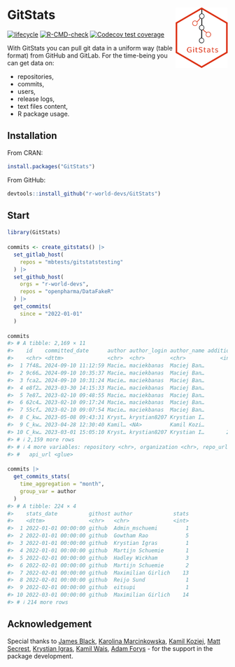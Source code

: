 
<!-- README.md is generated from README.Rmd. Please edit that file -->

# GitStats <img src="man/figures/GitStats_logo.png" align="right" height="138" style="float:right; height:138px;"/>

<!-- badges: start -->

[![lifecycle](https://img.shields.io/badge/lifecycle-experimental-orange.svg)](https://lifecycle.r-lib.org/articles/stages.html#experimental)
[![R-CMD-check](https://github.com/r-world-devs/GitStats/workflows/R-CMD-check/badge.svg)](https://github.com/r-world-devs/GitStats/actions)
[![Codecov test
coverage](https://codecov.io/gh/r-world-devs/GitStats/branch/devel/graph/badge.svg)](https://app.codecov.io/gh/r-world-devs/GitStats?branch=devel)
<!-- badges: end -->

With GitStats you can pull git data in a uniform way (table format) from
GitHub and GitLab. For the time-being you can get data on:

- repositories,
- commits,
- users,
- release logs,
- text files content,
- R package usage.

## Installation

From CRAN:

``` r
install.packages("GitStats")
```

From GitHub:

``` r
devtools::install_github("r-world-devs/GitStats")
```

## Start

``` r
library(GitStats)

commits <- create_gitstats() |>
  set_gitlab_host(
    repos = "mbtests/gitstatstesting"
  ) |>
  set_github_host(
    orgs = "r-world-devs",
    repos = "openpharma/DataFakeR"
  ) |>
  get_commits(
    since = "2022-01-01"
  )

commits
#> # A tibble: 2,169 × 11
#>    id    committed_date      author author_login author_name additions deletions
#>    <chr> <dttm>              <chr>  <chr>        <chr>           <int>     <int>
#>  1 7f48… 2024-09-10 11:12:59 Macie… maciekbanas  Maciej Ban…         0         0
#>  2 9c66… 2024-09-10 10:35:37 Macie… maciekbanas  Maciej Ban…         0         0
#>  3 fca2… 2024-09-10 10:31:24 Macie… maciekbanas  Maciej Ban…         0         0
#>  4 e8f2… 2023-03-30 14:15:33 Macie… maciekbanas  Maciej Ban…         1         0
#>  5 7e87… 2023-02-10 09:48:55 Macie… maciekbanas  Maciej Ban…         1         1
#>  6 62c4… 2023-02-10 09:17:24 Macie… maciekbanas  Maciej Ban…         2        87
#>  7 55cf… 2023-02-10 09:07:54 Macie… maciekbanas  Maciej Ban…        92         0
#>  8 C_kw… 2023-05-08 09:43:31 Kryst… krystian8207 Krystian I…        18         0
#>  9 C_kw… 2023-04-28 12:30:40 Kamil… <NA>         Kamil Kozi…        18         0
#> 10 C_kw… 2023-03-01 15:05:10 Kryst… krystian8207 Krystian I…       296       153
#> # ℹ 2,159 more rows
#> # ℹ 4 more variables: repository <chr>, organization <chr>, repo_url <chr>,
#> #   api_url <glue>

commits |>
  get_commits_stats(
    time_aggregation = "month",
    group_var = author
  )
#> # A tibble: 224 × 4
#>    stats_date          githost author             stats
#>    <dttm>              <chr>   <chr>              <int>
#>  1 2022-01-01 00:00:00 github  Admin_mschuemi         1
#>  2 2022-01-01 00:00:00 github  Gowtham Rao            5
#>  3 2022-01-01 00:00:00 github  Krystian Igras         1
#>  4 2022-01-01 00:00:00 github  Martijn Schuemie       1
#>  5 2022-02-01 00:00:00 github  Hadley Wickham         3
#>  6 2022-02-01 00:00:00 github  Martijn Schuemie       2
#>  7 2022-02-01 00:00:00 github  Maximilian Girlich    13
#>  8 2022-02-01 00:00:00 github  Reijo Sund             1
#>  9 2022-02-01 00:00:00 github  eitsupi                1
#> 10 2022-03-01 00:00:00 github  Maximilian Girlich    14
#> # ℹ 214 more rows
```

## Acknowledgement

Special thanks to [James Black](https://github.com/epijim), [Karolina
Marcinkowska](https://github.com/marcinkowskak), [Kamil
Koziej](https://github.com/Cotau), [Matt
Secrest](https://github.com/mattsecrest), [Krystian
Igras](https://github.com/krystian8207), [Kamil
Wais](https://github.com/kalimu), [Adam
Forys](https://github.com/galachad) - for the support in the package
development.
